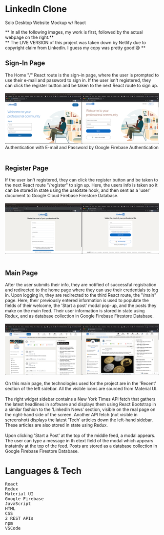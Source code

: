 # LinkedIn Clone    

Solo Desktop Website Mockup w/ React

** In all the following images, my work is first, followed by the actual webpage on the right.**
<br>
** The LIVE VERSION of this project was taken down by Netlify due to copyright claim from LinkedIn.  I guess my copy was pretty good!😅 **

## Sign-In Page
The Home "/" React route is the sign-in page, where the user is prompted to use their e-mail and password to sign in.
If the user isn't registered, they can click the register button and be taken to the next React route to sign up.
<br>
<br>
![Sign In Page Comparison](public/SignInComparison.png)
Authentication with E-mail and Password by Google Firebase Authentication
<br>
<br>

## Register Page
If the user isn't registered, they can click the register button and be taken to the next React route "/register" to sign up.  Here, the users info is taken so it can be stored in state using the useState hook, and then sent as a 'user' document to Google Cloud Firebase Firestore Database.
<br>
<br>
![Register Page Comparison](public/RegisterComparison.png)
<br>
<br>

## Main Page

After the user submits their info, they are notified of successful registration and redirected to the home page where they can use their credentials to log in.
Upon logging in, they are redirected to the third React route, the "/main" page.  Here, their previously entered information is used to populate the fields of their welcome, the 'Start a post' modal pop-up, and the posts they make on the main feed.  Their user information is stored in state using Redux, and as database collection in Google Firebase Firestore Database.
<br>
<br>
![Main Page Comparison](public/MainComparison.png)
<br>
<br>
On this main page, the technologies used for the project are in the 'Recent' section of the left sidebar.   All the visible icons are sourced from Material UI.  
<br>
The right widget sidebar contains a New York Times API fetch that gathers the latest headlines in software and displays them using React Bootstrap in a similar fashion to the 'LinkedIn News' section, visible on the real page on the right-hand side of the screen.  Another API fetch  (not visible in screenshot) displays the latest 'Tech' articles down the left-hand sidebar.  These articles are also stored in state using Redux.  
<br>
Upon clicking 'Start a Post' at the top of the middle feed, a modal appears.  The user can type a message in th etext field of the modal which appears instatntly at the top of the feed.  Posts are stored as a database collection in Google Firebase Firestore Database.
<br>

# Languages & Tech
<pre>
React
Redux
Material UI
Google Firebase
JavaScript 
HTML
CSS
2 REST APIs
npm
VSCode
</pre>

